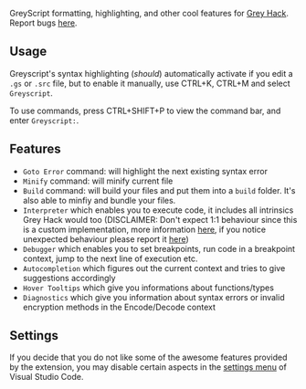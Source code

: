 GreyScript formatting, highlighting, and other cool features for [Grey Hack](https://greyhackgame.com).<br>
Report bugs [here](https://github.com/WyattSL/greyscript/issues).

## Usage
Greyscript's syntax highlighting (*should*) automatically activate if you edit a `.gs` or `.src` file, but to enable it manually, use CTRL+K, CTRL+M and select `Greyscript`.


To use commands, press CTRL+SHIFT+P to view the command bar, and enter `Greyscript:`.

## Features

* `Goto Error` command: will highlight the next existing syntax error
* `Minify` command: will minify current file
* `Build` command: will build your files and put them into a `build` folder. It's also able to minfiy and bundle your files.
* `Interpreter` which enables you to execute code, it includes all intrinsics Grey Hack would too (DISCLAIMER: Don't expect 1:1 behaviour since this is a custom implementation, more information [here](https://github.com/ayecue/greybel-interpreter), if you notice unexpected behaviour please report it [here](https://github.com/WyattSL/greyscript/issues))
* `Debugger` which enables you to set breakpoints, run code in a breakpoint context, jump to the next line of execution etc.
* `Autocompletion` which figures out the current context and tries to give suggestions accordingly
* `Hover Tooltips` which give you informations about functions/types
* `Diagnostics` which give you information about syntax errors or invalid encryption methods in the Encode/Decode context

## Settings
If you decide that you do not like some of the awesome features provided by the extension, you may disable certain aspects in the [settings menu](https://code.visualstudio.com/docs/getstarted/settings) of Visual Studio Code.
